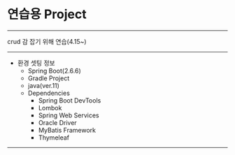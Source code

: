 # 연습용 Project
* * *

crud 감 잡기 위해 연습(4.15~) 

* * *

* 환경 셋팅 정보  
  + Spring Boot(2.6.6)
  + Gradle Project
  + java(ver.11)
  + Dependencies
    - Spring Boot DevTools
    - Lombok
    - Spring Web Services
    - Oracle Driver
    - MyBatis Framework
    - Thymeleaf
    
* * *
